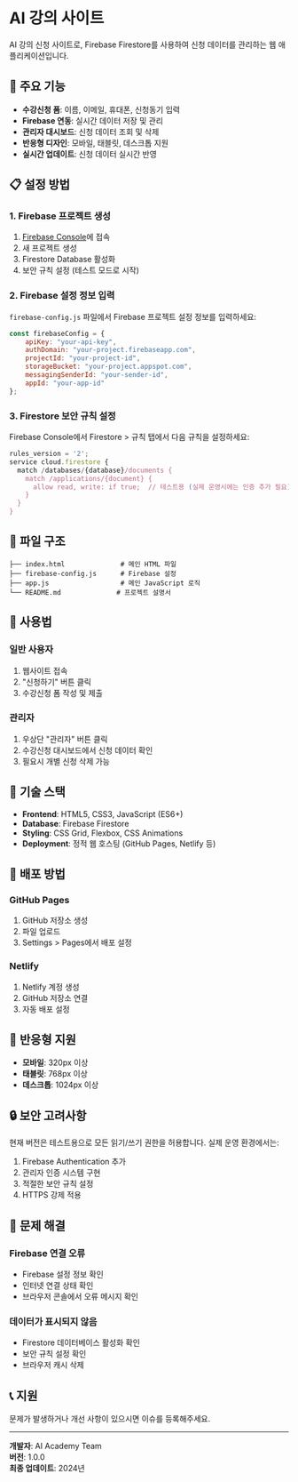 # AI 강의 사이트

AI 강의 신청 사이트로, Firebase Firestore를 사용하여 신청 데이터를 관리하는 웹 애플리케이션입니다.

## 🚀 주요 기능

- **수강신청 폼**: 이름, 이메일, 휴대폰, 신청동기 입력
- **Firebase 연동**: 실시간 데이터 저장 및 관리
- **관리자 대시보드**: 신청 데이터 조회 및 삭제
- **반응형 디자인**: 모바일, 태블릿, 데스크톱 지원
- **실시간 업데이트**: 신청 데이터 실시간 반영

## 📋 설정 방법

### 1. Firebase 프로젝트 생성

1. [Firebase Console](https://console.firebase.google.com/)에 접속
2. 새 프로젝트 생성
3. Firestore Database 활성화
4. 보안 규칙 설정 (테스트 모드로 시작)

### 2. Firebase 설정 정보 입력

`firebase-config.js` 파일에서 Firebase 프로젝트 설정 정보를 입력하세요:

```javascript
const firebaseConfig = {
    apiKey: "your-api-key",
    authDomain: "your-project.firebaseapp.com",
    projectId: "your-project-id",
    storageBucket: "your-project.appspot.com",
    messagingSenderId: "your-sender-id",
    appId: "your-app-id"
};
```

### 3. Firestore 보안 규칙 설정

Firebase Console에서 Firestore > 규칙 탭에서 다음 규칙을 설정하세요:

```javascript
rules_version = '2';
service cloud.firestore {
  match /databases/{database}/documents {
    match /applications/{document} {
      allow read, write: if true;  // 테스트용 (실제 운영시에는 인증 추가 필요)
    }
  }
}
```

## 📁 파일 구조

```
├── index.html              # 메인 HTML 파일
├── firebase-config.js      # Firebase 설정
├── app.js                  # 메인 JavaScript 로직
└── README.md              # 프로젝트 설명서
```

## 🎯 사용법

### 일반 사용자
1. 웹사이트 접속
2. "신청하기" 버튼 클릭
3. 수강신청 폼 작성 및 제출

### 관리자
1. 우상단 "관리자" 버튼 클릭
2. 수강신청 대시보드에서 신청 데이터 확인
3. 필요시 개별 신청 삭제 가능

## 🔧 기술 스택

- **Frontend**: HTML5, CSS3, JavaScript (ES6+)
- **Database**: Firebase Firestore
- **Styling**: CSS Grid, Flexbox, CSS Animations
- **Deployment**: 정적 웹 호스팅 (GitHub Pages, Netlify 등)

## 🚀 배포 방법

### GitHub Pages
1. GitHub 저장소 생성
2. 파일 업로드
3. Settings > Pages에서 배포 설정

### Netlify
1. Netlify 계정 생성
2. GitHub 저장소 연결
3. 자동 배포 설정

## 📱 반응형 지원

- **모바일**: 320px 이상
- **태블릿**: 768px 이상  
- **데스크톱**: 1024px 이상

## 🔒 보안 고려사항

현재 버전은 테스트용으로 모든 읽기/쓰기 권한을 허용합니다. 실제 운영 환경에서는:

1. Firebase Authentication 추가
2. 관리자 인증 시스템 구현
3. 적절한 보안 규칙 설정
4. HTTPS 강제 적용

## 🐛 문제 해결

### Firebase 연결 오류
- Firebase 설정 정보 확인
- 인터넷 연결 상태 확인
- 브라우저 콘솔에서 오류 메시지 확인

### 데이터가 표시되지 않음
- Firestore 데이터베이스 활성화 확인
- 보안 규칙 설정 확인
- 브라우저 캐시 삭제

## 📞 지원

문제가 발생하거나 개선 사항이 있으시면 이슈를 등록해주세요.

---

**개발자**: AI Academy Team  
**버전**: 1.0.0  
**최종 업데이트**: 2024년 